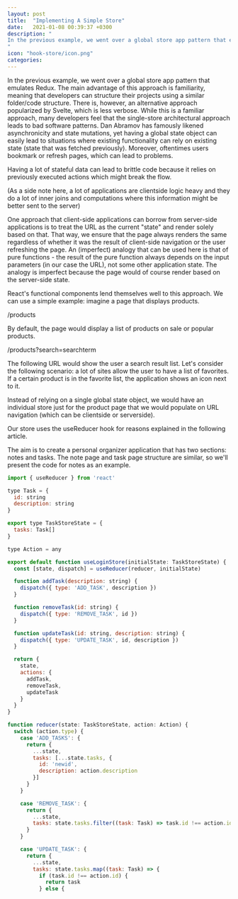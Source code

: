 ```yaml
---
layout: post
title:  "Implementing A Simple Store"
date:   2021-01-08 00:39:37 +0300
description: "
In the previous example, we went over a global store app pattern that emulates Redux. The main advantage of this approach is familiarity, meaning that developers can structure their projects using a similar folder/code structure. There is, however, an alternative approach popularized by  Svelte, which is less verbose. While this is a familiar approach, many developers feel that the single-store architectural approach leads to bad software patterns.
"
icon: "hook-store/icon.png"
categories:
---
```

In the previous example, we went over a global store app pattern that emulates Redux. The main advantage of this approach is familiarity, meaning that developers can structure their projects using a similar folder/code structure. There is, however, an alternative approach popularized by  Svelte, which is less verbose. While this is a familiar approach, many developers feel that the single-store architectural approach leads to bad software patterns. Dan Abramov has famously likened asynchronicity and state mutations, yet having a global state object can easily lead to situations where existing functionality can rely on existing state (state that was fetched previously). Moreover, oftentimes users bookmark or refresh pages, which can lead to problems.

Having a lot of stateful data can lead to brittle code because it relies on previously executed actions which might break the flow.

(As a side note here, a lot of applications are clientside logic heavy and they do a lot of inner joins and computations where this information might be better sent to the server)

One approach that client-side applications can borrow from server-side applications is to treat the URL as the current "state" and render solely based on that. That way, we ensure that the page always renders the same regardless of whether it was the result of client-side navigation or the user refreshing the page. An (imperfect) analogy that can be used here is that of pure functions - the result of the pure function always depends on the input parameters (in our case the URL), not some other application state. The analogy is imperfect because the page would of course render based on the server-side state.

React's functional components lend themselves well to this approach. We can use a simple example: imagine a page that displays products. 

/products

By default, the page would display a list of products on sale or popular products. 

/products?search=searchterm

The following URL would show the user a search result list. Let's consider the following scenario: a lot of sites allow the user to have a list of favorites. If a certain product is in the favorite list, the application shows an icon next to it. 

Instead of relying on a single global state object, we would have an individual store just for the product page that we would populate on URL navigation (which can be clientside or serverside). 

Our store uses the useReducer hook for reasons explained in the following article. 

The aim is to create a personal organizer application that has two sections: notes and tasks. The note page and task page structure are similar, so we'll present the code for notes as an example.

```javascript
import { useReducer } from 'react'

type Task = {
  id: string
  description: string
}

export type TaskStoreState = {
  tasks: Task[]
}

type Action = any

export default function useLoginStore(initialState: TaskStoreState) {
  const [state, dispatch] = useReducer(reducer, initialState)

  function addTask(description: string) {
    dispatch({ type: 'ADD_TASK', description })
  }

  function removeTask(id: string) {
    dispatch({ type: 'REMOVE_TASK', id })
  }

  function updateTask(id: string, description: string) {
    dispatch({ type: 'UPDATE_TASK', id, description })
  }

  return {
    state,
    actions: {
      addTask,
      removeTask,
      updateTask
    }  
  }
}

function reducer(state: TaskStoreState, action: Action) {
  switch (action.type) {
    case 'ADD_TASKS': {
      return {
        ...state,
        tasks: [...state.tasks, {
          id: 'newid',
          description: action.description
        }]
      }
    }

    case 'REMOVE_TASK': {
      return {
        ...state,
        tasks: state.tasks.filter((task: Task) => task.id !== action.id)
      }
    }

    case 'UPDATE_TASK': {
      return {
        ...state,
        tasks: state.tasks.map((task: Task) => {
          if (task.id !== action.id) {
            return task
          } else {
    
```